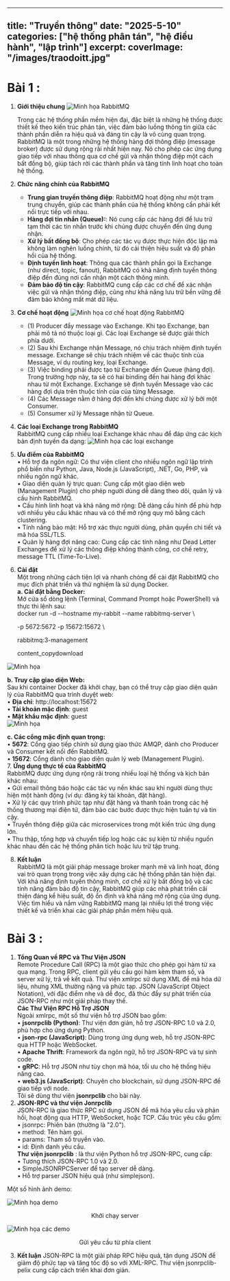 
---
title: "Truyền thông"
date: "2025-5-10"
categories: ["hệ thống phân tán", "hệ điều hành", "lập trình"]
excerpt: 
coverImage: "/images/traodoitt.jpg"
---
# Bài 1 :
1. **Giới thiệu chung** 
![Minh họa RabbitMQ](/images/RabbitMQ.jpg)

    Trong các hệ thống phần mềm hiện đại, đặc biệt là những hệ thống được thiết kế theo kiến trúc phân tán, việc đảm bảo luồng thông tin giữa các thành phần diễn ra hiệu quả và đáng tin cậy là vô cùng quan trọng. RabbitMQ là một trong những hệ thống hàng đợi thông điệp (message broker) được sử dụng rộng rãi nhất hiện nay. Nó cho phép các ứng dụng giao tiếp với nhau thông qua cơ chế gửi và nhận thông điệp một cách bất đồng bộ, giúp tách rời các thành phần và tăng tính linh hoạt cho toàn hệ thống. 

2. **Chức năng chính của RabbitMQ**
    - **Trung gian truyền thông điệp**: RabbitMQ hoạt động như một trạm trung chuyển, giúp các thành phần của hệ thống không cần phải kết nối trực tiếp với nhau.
    - **Hàng đợi tin nhắn (Queue):**: Nó cung cấp các hàng đợi để lưu trữ tạm thời các tin nhắn trước khi chúng được chuyển đến ứng dụng nhận.
    - **Xử lý bất đồng bộ**: Cho phép các tác vụ được thực hiện độc lập mà không làm nghẽn luồng chính, từ đó cải thiện hiệu suất và độ phản hồi của hệ thống.
    - **Định tuyến linh hoạt**: Thông qua các thành phần gọi là Exchange (như direct, topic, fanout), RabbitMQ có khả năng định tuyến thông điệp đến đúng nơi cần nhận một cách thông minh. 
    - **Đảm bảo độ tin cậy**: RabbitMQ cung cấp các cơ chế để xác nhận việc gửi và nhận thông điệp, cũng như khả năng lưu trữ bền vững để đảm bảo không mất mát dữ liệu.

3. **Cơ chế hoạt động**
![Minh họa cơ chế hoạt động RabbitMQ](/images/cochehoatdong.png)
    - (1) Producer đẩy message vào Exchange. Khi tạo Exchange, bạn phải mô tả nó thuộc loại gì. Các loại Exchange sẽ được giải thích phía dưới.
    - (2) Sau khi Exchange nhận Message, nó chịu trách nhiệm định tuyến message. Exchange sẽ chịu trách nhiệm về các thuộc tính của Message, ví dụ routing key, loại Exchange.
    - (3) Việc binding phải được tạo từ Exchange đến Queue (hàng đợi). Trong trường hợp này, ta sẽ có hai binding đến hai hàng đợi khác nhau từ một Exchange. Exchange sẽ định tuyến Message vào các hàng đợi dựa trên thuộc tính của của từng Message.
    - (4) Các Message nằm ở hàng đợi đến khi chúng được xử lý bởi một Consumer.
    - (5) Consumer xử lý Message nhận từ Queue.  
4. **Các loại Exchange trong RabbitMQ**  
    RabbitMQ cung cấp nhiều loại Exchange khác nhau để đáp ứng các kịch bản định tuyến đa dạng:
![Minh họa các loại exchange](/images/m.png)
5. **Ưu điểm của RabbitMQ**  
• Hỗ trợ đa ngôn ngữ: Có thư viện client cho nhiều ngôn ngữ lập trình 
phổ biến như Python, Java, Node.js (JavaScript), .NET, Go, PHP, và 
nhiều ngôn ngữ khác.  
• Giao diện quản lý trực quan: Cung cấp một giao diện web 
(Management Plugin) cho phép người dùng dễ dàng theo dõi, quản lý và 
cấu hình RabbitMQ.   
• Cấu hình linh hoạt và khả năng mở rộng: Dễ dàng cấu hình để phù 
hợp với nhiều yêu cầu khác nhau và có thể mở rộng quy mô bằng cách 
clustering.   
• Tính năng bảo mật: Hỗ trợ xác thực người dùng, phân quyền chi tiết và 
mã hóa SSL/TLS.   
• Quản lý hàng đợi nâng cao: Cung cấp các tính năng như Dead Letter 
Exchanges để xử lý các thông điệp không thành công, cơ chế retry, 
message TTL (Time-To-Live).  
6. **Cài đặt**  
Một trong những cách tiện lợi và nhanh chóng để cài đặt RabbitMQ cho mục 
đích phát triển và thử nghiệm là sử dụng Docker.  
**a. Cài đặt bằng Docker:**     
    Mở cửa sổ dòng lệnh (Terminal, Command Prompt hoặc PowerShell) và thực thi lệnh sau:   
    docker run -d --hostname my-rabbit --name rabbitmq-server \   

    -p 5672:5672 -p 15672:15672 \  

    rabbitmq:3-management   

    content_copydownload  

![Minh họa ](/images/e.png)  

**b. Truy cập giao diện Web:**    
Sau khi container Docker đã khởi chạy, bạn có thể truy cập giao diện quản lý của RabbitMQ qua trình duyệt web:   
• **Địa chỉ**: http://localhost:15672  
• **Tài khoản mặc định**: guest   
• **Mật khẩu mặc định**: guest  
![Minh họa ](/images/f.png)  

**c. Các cổng mặc định quan trọng:**   
• **5672**: Cổng giao tiếp chính sử dụng giao thức AMQP, dành cho Producer 
và Consumer kết nối đến RabbitMQ.   
• **15672**: Cổng dành cho giao diện quản lý web (Management Plugin).   
7. **Ứng dụng thực tế của RabbitMQ**  
RabbitMQ được ứng dụng rộng rãi trong nhiều loại hệ thống và kịch bản khác 
nhau:   
• Gửi email thông báo hoặc các tác vụ nền khác sau khi người dùng thực 
hiện một hành động (ví dụ: đăng ký tài khoản, đặt hàng).   
• Xử lý các quy trình phức tạp như đặt hàng và thanh toán trong các hệ 
thống thương mại điện tử, đảm bảo các bước được thực hiện tuần tự và 
tin cậy.   
• Truyền thông điệp giữa các microservices trong một kiến trúc ứng dụng 
lớn.   
• Thu thập, tổng hợp và chuyển tiếp log hoặc các sự kiện từ nhiều nguồn 
khác nhau đến các hệ thống phân tích hoặc lưu trữ tập trung.   

8. **Kết luận**  
RabbitMQ là một giải pháp message broker mạnh mẽ và linh hoạt, đóng vai trò 
quan trọng trong việc xây dựng các hệ thống phân tán hiện đại. Với khả năng 
định tuyến thông minh, cơ chế xử lý bất đồng bộ và các tính năng đảm bảo độ 
tin cậy, RabbitMQ giúp các nhà phát triển cải thiện đáng kể hiệu suất, độ ổn 
định và khả năng mở rộng của ứng dụng. Việc tìm hiểu và nắm vững RabbitMQ 
mang lại nhiều lợi thế trong việc thiết kế và triển khai các giải pháp phần mềm 
hiệu quả. 
# Bài 3 :
1. **Tổng Quan về RPC và Thư Viện JSON**  
Remote Procedure Call (RPC) là một giao thức cho phép gọi hàm từ xa qua mạng. Trong RPC, client gửi yêu cầu gọi hàm kèm tham số, và server xử lý, trả về kết quả. Thư viện xmlrpc sử dụng XML để mã hóa dữ liệu, nhưng XML thường nặng và phức tạp. JSON (JavaScript Object Notation), với đặc điểm nhẹ và dễ đọc, đã thúc đẩy sự phát triển của JSON-RPC như một giải pháp thay thế.   
**Các Thư Viện RPC Hỗ Trợ JSON**  
Ngoài xmlrpc, một số thư viện hỗ trợ JSON bao gồm:   
• **jsonrpclib (Python)**: Thư viện đơn giản, hỗ trợ JSON-RPC 1.0 và 2.0, 
phù hợp cho ứng dụng Python.   
• **json-rpc (JavaScript)**: Dùng trong ứng dụng web, hỗ trợ JSON-RPC 
qua HTTP hoặc WebSocket.   
• **Apache Thrift**: Framework đa ngôn ngữ, hỗ trợ JSON-RPC và tự sinh 
code.   
• **gRPC**: Hỗ trợ JSON như tùy chọn mã hóa, tối ưu cho hệ thống hiệu 
năng cao.   
• **web3.js (JavaScript)**: Chuyên cho blockchain, sử dụng JSON-RPC để 
giao tiếp với node.     
Tôi sẽ dùng thư viện **jsonrpclib** cho bài này.   
2. **JSON-RPC và thư viện Jonrpclib**  
JSON-RPC là giao thức RPC sử dụng JSON để mã hóa yêu cầu và phản hồi, hoạt động qua HTTP, WebSocket, hoặc TCP. Cấu trúc yêu cầu gồm:   
    • jsonrpc: Phiên bản (thường là "2.0").   
    • method: Tên hàm gọi.   
    • params: Tham số truyền vào.   
    • id: Định danh yêu cầu.   
**Thư viện jsonrpclib** : là thư viện Python hỗ trợ JSON-RPC, cung cấp:   
    • Tương thích JSON-RPC 1.0 và 2.0.   
    • SimpleJSONRPCServer để tạo server dễ dàng.   
    • Hỗ trợ parser JSON hiệu quả (như simplejson). 

Một số hình ảnh demo:

![Minh họa demo](/images/b.png)  
<div style="text-align: center;">Khởi chạy server</div>


![Minh họa các demo](/images/c.png)  
<div style="text-align: center;">Gửi yêu cầu từ phía client</div>

3. **Kết luận** 
JSON-RPC là một giải pháp RPC hiệu quả, tận dụng JSON để giảm độ phức tạp và tăng tốc độ so với XML-RPC. Thư viện jsonrpclib-pelix cung cấp cách triển khai đơn giản. 